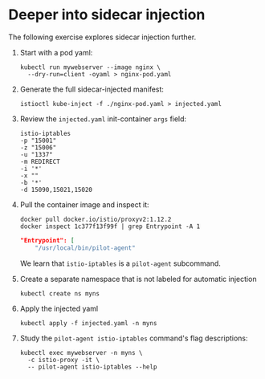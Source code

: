 # Deeper into sidecar injection

The following exercise explores sidecar injection further.

1. Start with a pod yaml:

    ```shell
    kubectl run mywebserver --image nginx \
      --dry-run=client -oyaml > nginx-pod.yaml
    ```

1. Generate the full sidecar-injected manifest:

    ```shell
    istioctl kube-inject -f ./nginx-pod.yaml > injected.yaml
    ```

1.  Review the `injected.yaml` init-container `args` field:

    ```shell
    istio-iptables
    -p "15001"
    -z "15006"
    -u "1337"
    -m REDIRECT
    -i '*'
    -x ""
    -b '*'
    -d 15090,15021,15020
    ```

1. Pull the container image and inspect it:

    ```shell
    docker pull docker.io/istio/proxyv2:1.12.2
    docker inspect 1c377f13f99f | grep Entrypoint -A 1
    ```

    ```json
    "Entrypoint": [
        "/usr/local/bin/pilot-agent"
    ```


    We learn that `istio-iptables` is a `pilot-agent` subcommand.

1. Create a separate namespace that is not labeled for automatic injection

    ```shell
    kubectl create ns myns
    ```

1. Apply the injected yaml

    ```shell
    kubectl apply -f injected.yaml -n myns
    ```

1. Study the `pilot-agent istio-iptables` command's flag descriptions:

    ```shell
    kubectl exec mywebserver -n myns \
      -c istio-proxy -it \
      -- pilot-agent istio-iptables --help
    ```
